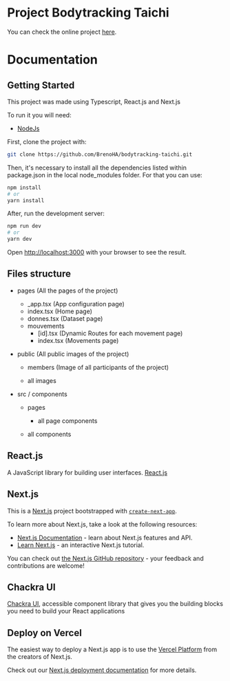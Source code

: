# Project Bodytracking Taichi

You can check the online project [here](https://bt-taichi.vercel.app/).

# Documentation

## Getting Started

This project was made using Typescript, React.js and Next.js

To run it you will need:

- [NodeJs](https://nodejs.org/en/)

First, clone the project with:

```bash
git clone https://github.com/BrenoHA/bodytracking-taichi.git
```

Then, it's necessary to install all the dependencies listed within package.json in the local node_modules folder. For that you can use:

```bash
npm install
# or
yarn install
```

After, run the development server:

```bash
npm run dev
# or
yarn dev
```

Open [http://localhost:3000](http://localhost:3000) with your browser to see the result.

## Files structure

- pages (All the pages of the project)

  - \_app.tsx (App configuration page)
  - index.tsx (Home page)
  - donnes.tsx (Dataset page)
  - mouvements
    - [id].tsx (Dynamic Routes for each movement page)
    - index.tsx (Movements page)

- public (All public images of the project)

  - members (Image of all participants of the project)

  - all images

- src / components

  - pages

    - all page components

  - all components

## React.js

A JavaScript library for building user interfaces.
[React.js](https://reactjs.org/)

## Next.js

This is a [Next.js](https://nextjs.org/) project bootstrapped with [`create-next-app`](https://github.com/vercel/next.js/tree/canary/packages/create-next-app).

To learn more about Next.js, take a look at the following resources:

- [Next.js Documentation](https://nextjs.org/docs) - learn about Next.js features and API.
- [Learn Next.js](https://nextjs.org/learn) - an interactive Next.js tutorial.

You can check out [the Next.js GitHub repository](https://github.com/vercel/next.js/) - your feedback and contributions are welcome!

## Chackra UI

[Chackra UI](https://chakra-ui.com/), accessible component library that gives you the building blocks you need to build your React applications

## Deploy on Vercel

The easiest way to deploy a Next.js app is to use the [Vercel Platform](https://vercel.com/new?utm_medium=default-template&filter=next.js&utm_source=create-next-app&utm_campaign=create-next-app-readme) from the creators of Next.js.

Check out our [Next.js deployment documentation](https://nextjs.org/docs/deployment) for more details.
